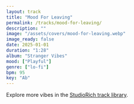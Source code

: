 ```yaml
---
layout: track
title: "Mood For Leaving"
permalink: /tracks/mood-for-leaving/
description: ""
image: "/assets/covers/mood-for-leaving.webp"
image_ready: false
date: 2025-01-01
duration: "1:28"
album: "Stranger Vibes"
mood: ["Playful"]
genre: ["lo-fi"]
bpm: 95
key: "Ab"
---
```


Explore more vibes in the [StudioRich track library](/tracks/).
